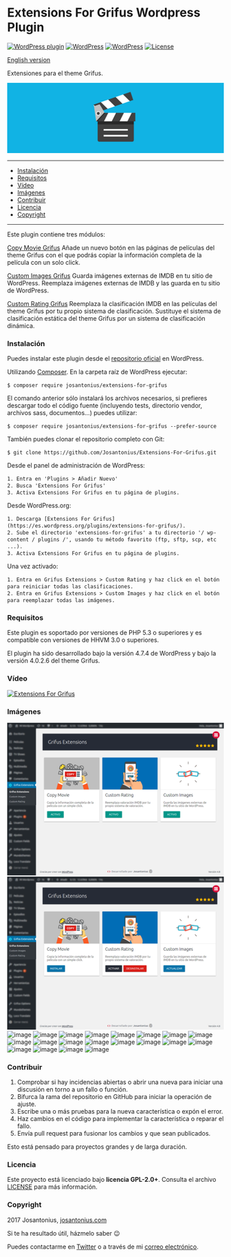 # Extensions For Grifus Wordpress Plugin

[![WordPress plugin](https://img.shields.io/wordpress/plugin/v/extensions-for-grifus.svg)](https://wordpress.org/plugins/extensions-for-grifus/) [![WordPress](https://img.shields.io/wordpress/plugin/dt/extensions-for-grifus.svg)](https://wordpress.org/plugins/extensions-for-grifus/) [![WordPress](https://img.shields.io/wordpress/v/extensions-for-grifus.svg)](https://wordpress.org/plugins/extensions-for-grifus/) [![License](https://poser.pugx.org/josantonius/extensions-for-grifus/license)](https://packagist.org/packages/josantonius/extensions-for-grifus/license)

[English version](README.md)

Extensiones para el theme Grifus.

![image](resources/banner-1544x500.png)

---

- [Instalación](#instalación)
- [Requisitos](#requisitos)
- [Vídeo](#video)
- [Imágenes](#imagenes)
- [Contribuir](#contribuir)
- [Licencia](#licencia)
- [Copyright](#copyright)

---

Este plugin contiene tres módulos:

[Copy Movie Grifus](https://github.com/Josantonius/Copy-Movie-Grifus.git)
Añade un nuevo botón en las páginas de películas del theme Grifus con el que podrás copiar la información completa de la película con un solo click.

[Custom Images Grifus](https://github.com/Josantonius/Custom-Images-Grifus.git)
Guarda imágenes externas de IMDB en tu sitio de WordPress. Reemplaza imágenes externas de IMDB y las guarda en tu sitio de WordPress.

[Custom Rating Grifus](https://github.com/Josantonius/Custom-Rating-Grifus.git)
Reemplaza la clasificación IMDB en las películas del theme Grifus por tu propio sistema de clasificación. Sustituye el sistema de clasificación estática del theme Grifus por un sistema de clasificación dinámica.

### Instalación 

Puedes instalar este plugin desde el [repositorio oficial](https://es.wordpress.org/plugins/extensions-for-grifus/) en WordPress.

Utilizando [Composer](http://getcomposer.org/download/). En la carpeta raíz de WordPress ejecutar:

    $ composer require josantonius/extensions-for-grifus

El comando anterior sólo instalará los archivos necesarios, si prefieres descargar todo el código fuente (incluyendo tests, directorio vendor, archivos sass, documentos...) puedes utilizar:

    $ composer require josantonius/extensions-for-grifus --prefer-source

También puedes clonar el repositorio completo con Git:

	$ git clone https://github.com/Josantonius/Extensions-For-Grifus.git
	
Desde el panel de administración de WordPress:

	1. Entra en 'Plugins > Añadir Nuevo'
	2. Busca 'Extensions For Grifus'
	3. Activa Extensions For Grifus en tu página de plugins.

Desde WordPress.org:

	1. Descarga [Extensions For Grifus](https://es.wordpress.org/plugins/extensions-for-grifus/).
	2. Sube el directorio 'extensions-for-grifus' a tu directorio '/ wp-content / plugins /', usando tu método favorito (ftp, sftp, scp, etc ...).
	3. Activa Extensions For Grifus en tu página de plugins.

Una vez activado:

	1. Entra en Grifus Extensions > Custom Rating y haz click en el botón para reiniciar todas las clasificaciones.
	2. Entra en Grifus Extensions > Custom Images y haz click en el botón para reemplazar todas las imágenes.
    
### Requisitos

Este plugin es soportado por versiones de PHP 5.3 o superiores y es compatible con versiones de HHVM 3.0 o superiores. 

El plugin ha sido desarrollado bajo la versión 4.7.4 de WordPress y bajo la versión 4.0.2.6 del theme Grifus. 

### Vídeo

[![Extensions For Grifus](https://img.youtube.com/vi/frVGux8zSXU/0.jpg)](https://youtu.be/frVGux8zSXU "Extensions For Grifus")

### Imágenes

![image](resources/screenshot-3.png)
![image](resources/screenshot-4.png)
![image](modules/copy-movie-grifus/resources/screenshot-10.png)
![image](modules/copy-movie-grifus/resources/screenshot-11.png)
![image](modules/copy-movie-grifus/resources/screenshot-12.png)
![image](modules/copy-movie-grifus/resources/screenshot-13.png)
![image](modules/copy-movie-grifus/resources/screenshot-14.png)
![image](modules/custom-images-grifus/resources/screenshot-22.png)
![image](modules/custom-images-grifus/resources/screenshot-23.png)
![image](modules/custom-images-grifus/resources/screenshot-24.png)
![image](modules/custom-images-grifus/resources/screenshot-25.png)
![image](modules/custom-images-grifus/resources/screenshot-26.png)
![image](modules/custom-images-grifus/resources/screenshot-27.png)
![image](modules/custom-images-grifus/resources/screenshot-28.png)
![image](modules/custom-rating-grifus/resources/screenshot-29.png)
![image](modules/custom-rating-grifus/resources/screenshot-30.png)
![image](modules/custom-rating-grifus/resources/screenshot-31.png)
![image](modules/custom-rating-grifus/resources/screenshot-32.png)
![image](modules/custom-rating-grifus/resources/screenshot-33.png)
![image](modules/custom-rating-grifus/resources/screenshot-34.png)
![image](modules/custom-rating-grifus/resources/screenshot-37.png)
![image](modules/custom-rating-grifus/resources/screenshot-38.png)

### Contribuir
1. Comprobar si hay incidencias abiertas o abrir una nueva para iniciar una discusión en torno a un fallo o función.
1. Bifurca la rama del repositorio en GitHub para iniciar la operación de ajuste.
1. Escribe una o más pruebas para la nueva característica o expón el error.
1. Haz cambios en el código para implementar la característica o reparar el fallo.
1. Envía pull request para fusionar los cambios y que sean publicados.

Esto está pensado para proyectos grandes y de larga duración.

### Licencia

Este proyecto está licenciado bajo **licencia GPL-2.0+**. Consulta el archivo [LICENSE](LICENSE) para más información.

### Copyright

2017 Josantonius, [josantonius.com](https://josantonius.com/)

Si te ha resultado útil, házmelo saber :wink:

Puedes contactarme en [Twitter](https://twitter.com/Josantonius) o a través de mi [correo electrónico](mailto:hello@josantonius.com).